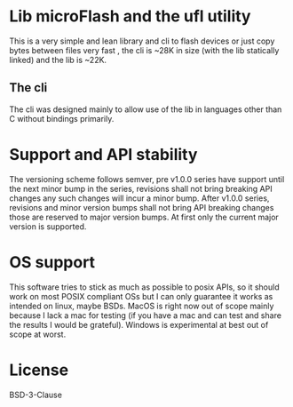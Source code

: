 # Lib microFlash and the ufl utility
This is a very simple and lean library and cli to flash devices or just copy bytes between files very fast
, the cli is ~28K in size (with the lib statically linked) and the lib is ~22K.

## The cli
The cli was designed mainly to allow use of the lib in languages other than C without bindings primarily.

# Support and API stability
The versioning scheme follows semver, pre v1.0.0 series have support until the next minor bump in the series, revisions
shall not bring breaking API changes any such changes will incur a minor bump. After v1.0.0 series, revisions and minor
version bumps shall not bring API breaking changes those are reserved to major version bumps. At first only the current
major version is supported.

# OS support
This software tries to stick as much as possible to posix APIs, so it should work on most POSIX compliant OSs
but I can only guarantee it works as intended on linux, maybe BSDs.
MacOS is right now out of scope mainly because I lack a mac for testing (if you have a mac and can test and share the
results I would be grateful).
Windows is experimental at best out of scope at worst.

# License
BSD-3-Clause
